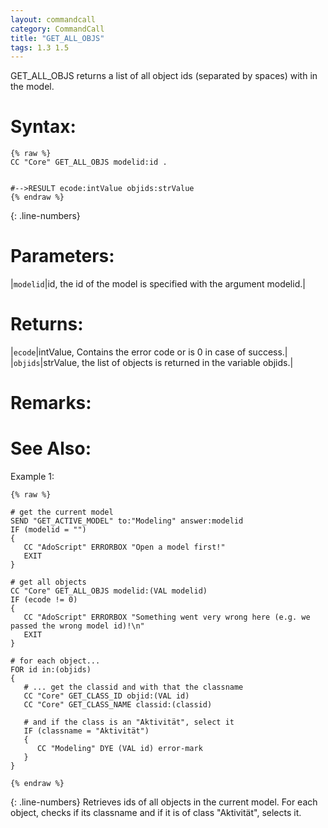 ```yaml
---
layout: commandcall
category: CommandCall
title: "GET_ALL_OBJS"
tags: 1.3 1.5
---
```


GET_ALL_OBJS returns a list of all object ids (separated by spaces) with in the model.

# Syntax:  

```adoscript
{% raw %}
CC "Core" GET_ALL_OBJS modelid:id .


#-->RESULT ecode:intValue objids:strValue
{% endraw %}
```
{: .line-numbers}

# Parameters:  

|`modelid`|id, the id of the model is specified with the argument modelid.|

# Returns:  

|`ecode`|intValue, Contains the error code or is 0 in case of success.|
|`objids`|strValue, the list of objects is returned in the variable objids.|

# Remarks:



# See Also:  



Example 1:

```adoscript
{% raw %}

# get the current model
SEND "GET_ACTIVE_MODEL" to:"Modeling" answer:modelid
IF (modelid = "")
{
   CC "AdoScript" ERRORBOX "Open a model first!"
   EXIT
}

# get all objects
CC "Core" GET_ALL_OBJS modelid:(VAL modelid)
IF (ecode != 0)
{
   CC "AdoScript" ERRORBOX "Something went very wrong here (e.g. we passed the wrong model id)!\n"
   EXIT
}

# for each object...
FOR id in:(objids)
{
   # ... get the classid and with that the classname
   CC "Core" GET_CLASS_ID objid:(VAL id)
   CC "Core" GET_CLASS_NAME classid:(classid)

   # and if the class is an "Aktivität", select it
   IF (classname = "Aktivität")
   {
      CC "Modeling" DYE (VAL id) error-mark 
   }
}

{% endraw %}
```
{: .line-numbers}
Retrieves ids of all objects in the current model. For each object, checks if its classname and if it is of class "Aktivität", selects it.  

